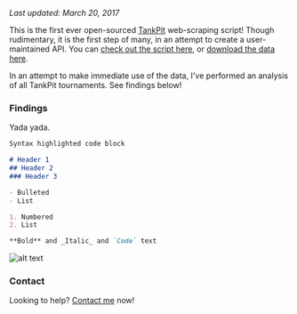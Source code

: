 *Last updated: March 20, 2017*

This is the first ever open-sourced [TankPit](https://www.tankpit.com/) web-scraping script! Though rudimentary, it is the first step of many, in an attempt to create a user-maintained API. You can [check out the script here](https://github.com/crosswalkcalvin/tourney-analysis/blob/master/scraper.py), or [download the data here]().

In an attempt to make immediate use of the data, I've performed an analysis of all TankPit tournaments. See findings below!

### Findings

Yada yada.

```markdown
Syntax highlighted code block

# Header 1
## Header 2
### Header 3

- Bulleted
- List

1. Numbered
2. List

**Bold** and _Italic_ and `Code` text
```

![alt text](https://cloud.githubusercontent.com/assets/26494727/24176343/a3225658-0e58-11e7-858c-0e0d190ce00e.png)

### Contact

Looking to help? [Contact me](mailto:crosswalkcalvin@gmail.com) now!

